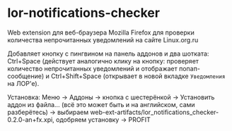 # lor-notifications-checker
Web extension для веб-браузера Mozilla Firefox для проверки количества непрочитанных уведомлений на сайте Linux.org.ru

Добавляет кнопку с пингвином на панель аддонов и два шотката: Ctrl+Space (действует аналогично клику на кнопку: проверяет количество непрочитанных уведомлений и отображает попап-сообщение) и Ctrl+Shift+Space (открывает в новой вкладке `Уведомления` на ЛОР'е).

Установка: Меню -> Аддоны -> кнопка с шестерёнкой -> Установить аддон из файла... (всё это может быть и на английском, сами разберётесь) -> выбираем web-ext-artifacts/lor_notifications_checker-0.2.0-an+fx.xpi, одобряем установку -> PROFIT
